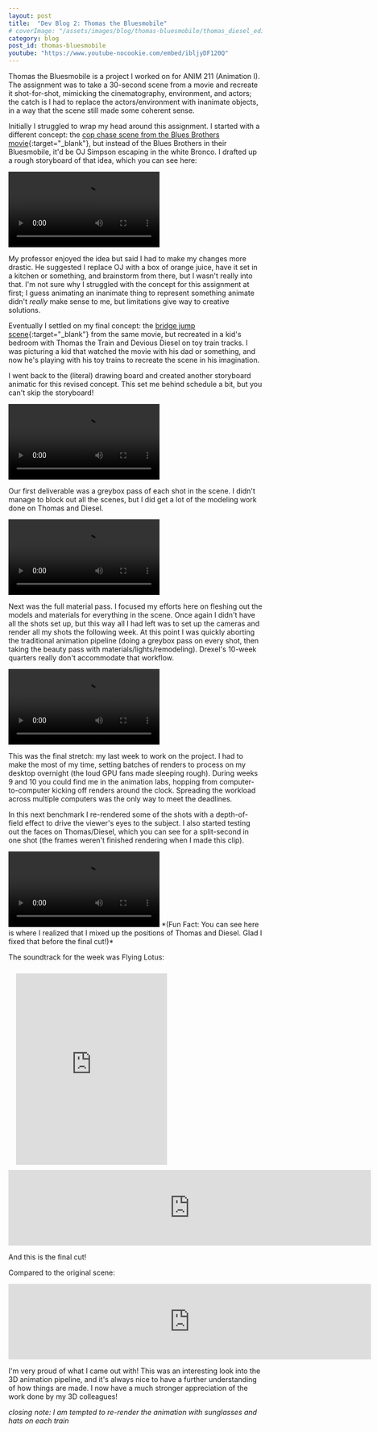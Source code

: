 ```yaml
---
layout: post
title:  "Dev Blog 2: Thomas the Bluesmobile"
# coverImage: "/assets/images/blog/thomas-bluesmobile/thomas_diesel_edit.png"
category: blog
post_id: thomas-bluesmobile
youtube: "https://www.youtube-nocookie.com/embed/ibljyDF120Q"
---
```


Thomas the Bluesmobile is a project I worked on for ANIM 211 (Animation I). The assignment was to take a 30-second scene from a movie and recreate it shot-for-shot, mimicking the cinematography, environment, and actors; the catch is I had to replace the actors/environment with inanimate objects, in a way that the scene still made some coherent sense.

Initially I struggled to wrap my head around this assignment. I started with a different concept: the 
[cop chase scene from the Blues Brothers movie](https://youtu.be/LMagP52BWG8?t=44){:target="_blank"}, 
but instead of the Blues Brothers in their Bluesmobile, it'd be OJ Simpson escaping in the white Bronco. I drafted up a rough storyboard of that idea, which you can see here:

<video class="center" controls>
    <source src="/blog/thomas-bluesmobile/mp4/OJ-storyboard.mp4" type="video/mp4">
    Your browser does not support HTML5 video.
</video>

My professor enjoyed the idea but said I had to make my changes more drastic. He suggested I replace OJ with a box of orange juice, have it set in a kitchen or something, and brainstorm from there, but I wasn't really into that. I'm not sure why I struggled with the concept for this assignment at first; I guess animating an inanimate thing to represent something animate didn't *really* make sense to me, but limitations give way to creative solutions.

Eventually I settled on my final concept: the [bridge jump scene](https://youtu.be/QTOg4aYGtdY?t=7){:target="_blank"} from the same movie, but recreated in a kid's bedroom with Thomas the Train and Devious Diesel on toy train tracks. I was picturing a kid that watched the movie with his dad or something, and now he's playing with his toy trains to recreate the scene in his imagination.

I went back to the (literal) drawing board and created another storyboard animatic for this revised concept. This set me behind schedule a bit, but you can't skip the storyboard!

<video class="center" controls>
    <source src="/blog/thomas-bluesmobile/mp4/thomas-storyboard.mp4" type="video/mp4">
    Your browser does not support HTML5 video.
</video>

Our first deliverable was a greybox pass of each shot in the scene. I didn't manage to block out all the scenes, but I did get a lot of the modeling work done on Thomas and Diesel. 

<video class="center" controls>
    <source src="/blog/thomas-bluesmobile/mp4/v1_greybox.mp4" type="video/mp4">
    Your browser does not support HTML5 video.
</video>

Next was the full material pass. I focused my efforts here on fleshing out the models and materials for everything in the scene. Once again I didn't have all the shots set up, but this way all I had left was to set up the cameras and render all my shots the following week. At this point I was quickly aborting the traditional animation pipeline (doing a greybox pass on every shot, then taking the beauty pass with materials/lights/remodeling). Drexel's 10-week quarters really don't accommodate that workflow.

<video class="center" controls>
    <source src="/blog/thomas-bluesmobile/mp4/v3_shot3-revision.mp4" type="video/mp4">
    Your browser does not support HTML5 video.
</video>

This was the final stretch: my last week to work on the project. I had to make the most of my time, setting batches of renders to process on my desktop overnight (the loud GPU fans made sleeping rough). During weeks 9 and 10 you could find me in the animation labs, hopping from computer-to-computer kicking off renders around the clock. Spreading the workload across multiple computers was the only way to meet the deadlines.

In this next benchmark I re-rendered some of the shots with a depth-of-field effect to drive the viewer's eyes to the subject. I also started testing out the faces on Thomas/Diesel, which you can see for a split-second in one shot (the frames weren't finished rendering when I made this clip).

<video class="center" controls>
    <source src="/blog/thomas-bluesmobile/mp4/v5_DoF-pass.mp4" type="video/mp4">
    Your browser does not support HTML5 video.
</video>
*(Fun Fact: You can see here is where I realized that I mixed up the positions of Thomas and Diesel. Glad I fixed that before the final cut!)*

The soundtrack for the week was Flying Lotus:

<iframe style="padding: 10px 15px;" class="center" src="https://open.spotify.com/embed/album/5WfDyog8yO7ZF8JdJxeZfl" width="300" height="380" frameborder="0" allowtransparency="true" allow="encrypted-media"></iframe>

<div class="iframe-container">
    <iframe width="720" height="auto" src="https://www.youtube-nocookie.com/embed/ibljyDF120Q" frameborder="0" allow="autoplay; encrypted-media; picture-in-picture" allowfullscreen></iframe>
</div>

And this is the final cut! 

Compared to the original scene:

<div class="iframe-container">
    <iframe width="720" height="auto" src="https://www.youtube-nocookie.com/embed/QTOg4aYGtdY?start=7" frameborder="0" allow="autoplay; encrypted-media; picture-in-picture" allowfullscreen></iframe>
</div>

I'm very proud of what I came out with! This was an interesting look into the 3D animation pipeline, and it's always nice to have a further understanding of how things are made. I now have a much stronger appreciation of the work done by my 3D colleagues!

*closing note: I am tempted to re-render the animation with sunglasses and hats on each train*